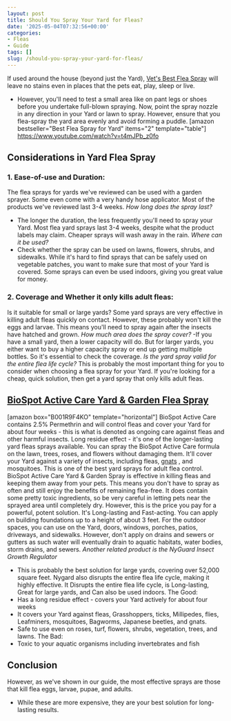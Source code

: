 ```yaml
---
layout: post
title: Should You Spray Your Yard for Fleas?
date: '2025-05-04T07:32:56+00:00'
categories:
- Fleas
- Guide
tags: []
slug: /should-you-spray-your-yard-for-fleas/
---
```


If used around the house (beyond just the Yard),
[Vet's Best Flea Spray](https://pestpolicy.com/best-flea-spray-for-yard/)
will leave no stains even in places that the pets eat, play, sleep or live.
- However, you'll need to test a small area like on pant legs or shoes before you undertake full-blown spraying.
Now, point the spray nozzle in any direction in your Yard or lawn to spray. However, ensure that you flea-spray the yard area evenly and avoid forming a puddle.
[amazon bestseller="Best Flea Spray for Yard" items="2" template="table"]
https://www.youtube.com/watch?v=t4mJPb_z0fo
## Considerations in Yard Flea Spray
### 1. Ease-of-use and Duration:
The flea sprays for yards we've reviewed can be used with a garden sprayer. Some even come with a very handy hose applicator. Most of the products we've reviewed last 3-4 weeks.
*How long does the spray last?*
- The longer the duration, the less frequently you'll need to spray your Yard. Most flea yard sprays last 3-4 weeks, despite what the product labels may claim. Cheaper sprays will wash away in the rain.
*Where can it be used?*
- Check whether the spray can be used on lawns, flowers, shrubs, and sidewalks. While it's hard to find sprays that can be safely used on vegetable patches, you want to make sure that most of your Yard is covered. Some sprays can even be used indoors, giving you great value for money.
### 2. Coverage and Whether it only kills adult fleas:
Is it suitable for small or large yards? Some yard sprays are very effective in killing adult fleas quickly on contact. However, these probably won't kill the eggs and larvae. This means you'll need to spray again after the insects have hatched and grown.
*How much area does the spray cover?*
-If you have a small yard, then a lower capacity will do. But for larger yards, you either want to buy a higher capacity spray or end up getting multiple bottles. So it's essential to check the coverage.
*Is the yard spray valid for the entire flea life cycle?*
This is probably the most important thing for you to consider when choosing a flea spray for your Yard. If you're looking for a cheap, quick solution, then get a yard spray that only kills adult fleas.
## [BioSpot Active Care Yard & Garden Flea Spray](https://www.amazon.com/dp/B001R9F4KO/?tag=p-policy-20)
[amazon box="B001R9F4KO" template="horizontal"]
BioSpot Active Care contains 2.5% Permethrin and will control fleas and cover your Yard for about four weeks - this is what is denoted as ongoing care against fleas and other harmful insects.
Long residue effect - it's one of the longer-lasting yard fleas sprays available.
You can spray the BioSpot Active Care formula on the lawn, trees, roses, and flowers without damaging them. It'll cover your Yard against a variety of insects, including fleas,
[gnats](https://pestpolicy.com/best-gnat-repellents/)
, and mosquitoes.
This is one of the best yard sprays for adult flea control. BioSpot Active Care Yard & Garden Spray is effective in killing fleas and keeping them away from your pets.
This means you don't have to spray as often and still enjoy the benefits of remaining flea-free.
It does contain some pretty toxic ingredients, so be very careful in letting pets near the sprayed area until completely dry. However, this is the price you pay for a powerful, potent solution. It's Long-lasting and Fast-acting.
You can apply on building foundations up to a height of about 3 feet. For the outdoor spaces, you can use on the Yard, doors, windows, porches, patios, driveways, and sidewalks.
However, don't apply on drains and sewers or gutters as such water will eventually drain to aquatic habitats, water bodies, storm drains, and sewers.
*Another related product is the NyGuard Insect Growth Regulator*
- This is probably the best solution for large yards, covering over 52,000 square feet.
Nygard also disrupts the entire flea life cycle, making it highly effective. It Disrupts the entire flea life cycle, is Long-lasting, Great for large yards, and Can also be used indoors.
The Good:
- Has a long residue effect - covers your Yard actively for about four weeks
- It covers your Yard against fleas, Grasshoppers, ticks, Millipedes, flies, Leafminers, mosquitoes, Bagworms, Japanese beetles, and gnats.
- Safe to use even on roses, turf, flowers, shrubs, vegetation, trees, and lawns.
The Bad:
- Toxic to your aquatic organisms including invertebrates and fish
## Conclusion
However, as we've shown in our guide, the most effective sprays are those that kill flea eggs, larvae, pupae, and adults.
- While these are more expensive, they are your best solution for long-lasting results.
